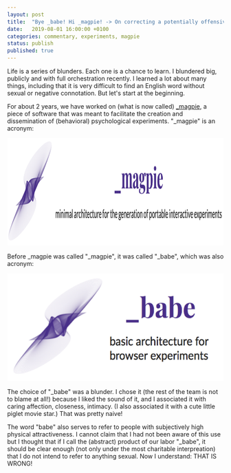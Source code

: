 ```yaml
---		
layout: post		
title:  "Bye _babe! Hi _magpie! -> On correcting a potentially offensive name for a software product."		
date:   2019-08-01 16:00:00 +0100		
categories: commentary, experiments, magpie
status: publish
published: true
---
```

 
Life is a series of blunders. Each one is a chance to learn. I blundered big, publicly and with full orchestration recently. I learned a lot about many things, including that it is very difficult to find an English word without sexual or negative connotation. But let's start at the beginning.
 
For about 2 years, we have worked on (what is now called) [_magpie](https://magpie-ea.github.io/magpie-site/index.html), a piece of software that was meant to facilitate the creation and dissemination of (behavioral) psychological experiments. "_magpie" is an acronym:
 
<img src="/mfpics/magpie_logo.png" alt="magpie_logo" height="250"/>
 
Before _magpie was called "_magpie", it was called "_babe", which was also acronym: 
 
<img src="/mfpics/babe_logo.png" alt="babe_logo" height="250"/>
 
The choice of "_babe" was a blunder. I chose it (the rest of the team is not to blame at all!) because I liked the sound of it, and I associated it with caring affection, closeness, intimacy. (I also associated it with a cute little piglet movie star.) That was pretty naive! 
 
The word "babe" also serves to refer to people with subjectively high physical attractiveness. I cannot claim that I had not been aware of this use but I thought that if I call the (abstract) product of our labor "_babe", it should be clear enough (not only under the most charitable interpreation) that I do not intend to refer to anything sexual. Now I understand: THAT IS WRONG!
 
 
